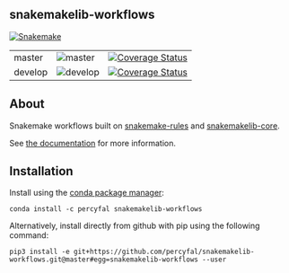 
## snakemakelib-workflows

[![Snakemake](https://img.shields.io/badge/snakemake-≥3.5.2-brightgreen.svg?style=flat-square)](http://snakemake.bitbucket.org)


<table>
<tr>
<td>master</td>	
<td><img src="https://travis-ci.org/percyfal/snakemakelib-workflows.svg?branch=master" alt="master" /></td>
<td> <a href='https://coveralls.io/github/percyfal/snakemakelib-workflows?branch=master'><img src='https://coveralls.io/repos/github/percyfal/snakemakelib-workflows/badge.svg?branch=master' alt='Coverage Status' /></a>
</td>
</tr>
<tr>
<td>develop</td>
<td><img src="https://travis-ci.org/percyfal/snakemakelib-workflows.svg?branch=develop" alt="develop" /></td>
<td> <a href='https://coveralls.io/github/percyfal/snakemakelib-workflows?branch=develop'><img src='https://coveralls.io/repos/github/percyfal/snakemakelib-workflows/badge.svg?branch=develop' alt='Coverage Status' /></a>
</td>
</tr>
</table>


## About

Snakemake workflows built on [snakemake-rules](https://github.com/percyfal/snakemake-rules) and [snakemakelib-core](https://github.com/percyfal/snakemakelib-core).

See [the documentation](http://percyfal.github.io/snakemakelib-workflows/index.html)
for more information.

## Installation

Install using the [conda package manager](http://conda.pydata.org/docs/):

	conda install -c percyfal snakemakelib-workflows

Alternatively, install directly from github with pip using the
following command:

	pip3 install -e git+https://github.com/percyfal/snakemakelib-workflows.git@master#egg=snakemakelib-workflows --user
